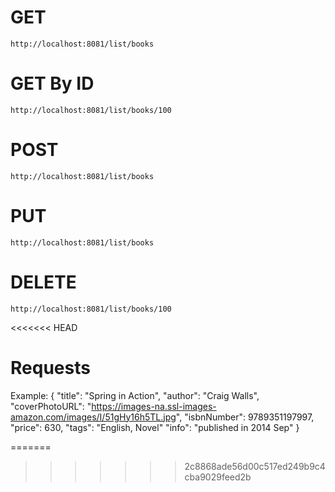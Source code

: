 # GET
	http://localhost:8081/list/books

# GET By ID
	http://localhost:8081/list/books/100

# POST
	http://localhost:8081/list/books

# PUT
	http://localhost:8081/list/books

# DELETE
	http://localhost:8081/list/books/100

<<<<<<< HEAD
# Requests
Example:
	{
	    "title": "Spring in Action",
	    "author": "Craig Walls",
	    "coverPhotoURL": "https://images-na.ssl-images-amazon.com/images/I/51gHy16h5TL.jpg",
	    "isbnNumber": 9789351197997,
	    "price": 630,
	    "tags": "English, Novel"
		"info": "published in 2014 Sep"
	}
	
=======


	
>>>>>>> 2c8868ade56d00c517ed249b9c4cba9029feed2b
